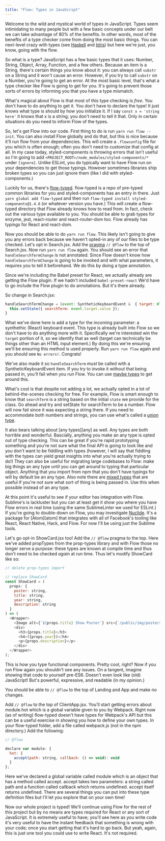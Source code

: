 ```yaml
---
title: "Flow: Types in JavaScript"
---
```


Welcome to the wild and mystical world of types in JavaScript. Types seem intimidating to many people but with a few basic concepts under our belt we can take advantage of 80% of the benefits. In other words, most of the beneftis of a type checker come from doing the most basic things. You can next-level crazy with types (see [Haskell][haskell] and [Idris][idris]) but here we're just, you know, going with the flow.

So what is a type? JavaScript has a few basic types that it uses: Number, String, Object, Array, Function, and a few others. Because an item is a String, there's certain things you know about it: you can always call `substr` on a String and it won't cause an error. However, if you try to call `substr` on a Number, you're going to get an error. At the most basic level, that's what a type checker like Flow is going to get for you. It's going to prevent those sorts of errors by informing you that you have a type mismatch.

What's magical about Flow is that most of this type checking is _free_. You don't have to do anything to get it. You don't have to declare the type! It just knows what type is should by how you initialize it. If I say `const x = 'string here'` it knows that x is a string; you don't need to tell it that. Only in certain situations do you need to inform Flow of the types.

So, let's get Flow into our code. First thing to do is run `yarn run flow -- init`. You can also install Flow globally and do that, but this is nice because it'll run flow from your dependencies. This will create a `.flowconfig` file for you which is often enough; often you don't need to customize that config at all. In my case today, styled-components is throwing errors that isn't useful so I'm going to add `<PROJECT_ROOT>/node_modules/styled-components/*` under `[ignore]`. Unlike ESLint, you do typically want to have Flow run on your dependencies to get those typings. However sometimes libraries ship broken types so you can just ignore them (like I did with styled-components.)

Luckily for us, there's [flow-typed][ft]. flow-typed is a repo of pre-typed common libraries for you and styled-components has an entry in there. Just `yarn global add flow-typed` and then run `flow-typed install styled-components@1.4.6` (or whatever version you have.) This will create a flow-typed directory that Flow already knows how to read from. In fact, check out the various type available to you. You should be able to grab types for enzyme, jest, react-router and react-router-dom too. Flow already has typings for React and react-dom.

Now you should be able to do `yarn run flow`. This likely isn't going to give you any errors back because we haven't opted-in any of our files to be type checked. Let's opt in Search.jsx. Add the [pragma][pragma] `// @flow` to the top of Search.jsx. Now run `yarn run flow` again. You should see an error that `handleSearchTermChange` is not annotated. Since Flow doesn't know how `handleSearchTermChange` is going to be invoked and with what parameters, it requires you to tell it beforehand. We do this by doing a type annotation.

Since we're including the Babel preset for React, we actually already are getting the Flow plugin. If we hadn't included `babel-preset-react` We'd have to go include the Flow plugin to do annotations. But it's there already.

So change in Search.jsx:

```javascript
handleSearchTermChange = (event: SyntheticKeyboardEvent &  { target: HTMLInputElement }) => {
  this.setState({ searchTerm: event.target.value });
}
```

What we've done here is add a type for the incoming parameter: a synthethic (React) keyboard event. This type is already built into Flow so we don't have to do anything more with it. Specifically we're interested win the `target` portion of it, so we identify that as well (target can technically be things other than an HTML input element.) By doing this we're ensuring we'll be ensuring this method is used properly. Run `yarn run flow` again and you should see `No errors!`. Congrats!

We've also made it so `handleSearchTerm` _must_ be called with a SyntheticKeyboardEvent item. If you try to invoke it without that being passed in, you'll fail when you run Flow. You can use [maybe types][maybe] to get around this.

What's cool is that despite not adding a lot, we actually opted in a lot of behind-the-scenes checking for free. For example, Flow is smart enough to know that `searchTerm` is a string based on the initial `state` we provide for the class. Go ahead and try and setState for searchTerm to be a number. Flow will now fail since it was expecting a string there. If you need to accommodate both numbers and strings, you can use what's called a [union type][union].

It also bears talking about [any types][any] as well. Any types are both horrible and wonderful. Bascially, anything you make an any type is opted out of type checking. This can be great if you're rapid prototyping something and you're not sure what the final API is going to look like and you don't want to be fiddling with types (however, I will say that fiddling with the types can yield great insights into what you're actually trying to do!) They can also be useful for migrating large codebases to Flow: make big things an any type until you can get around to typing that particular object. Anything that you import from npm that you don't have typings for will by default be an any type. Also note there are [mixed types][mixed] that are useful if you're not sure what sort of thing is being passed in. Use this when possible instead of an any type.

At this point it's useful to see if your editor has integration with Flow. Sublime's is lackluster but you can at least get it show you where you have Flow errors in real time (using the same SublimeLinter we used for ESLint.) If you're going to double-down on Flow, you may investigate [Nuclide][nuclide]. It's a package for [Atom][atom] that integrates with all of Facebook's tooling like React, React Native, Hack, and Flow. For now I'll be using just the Sublime tools.

Let's go opt-in ShowCard.jsx too! Add the `// @flow` pragma to the top. Here we've added propTypes from the prop-types library and with Flow those no longer serve a purpose: these types are known at compile time and thus don't need to be checked _again_ at run time. Thus let's modify ShowCard like so:

```javascript
// delete prop-types import

// replace ShowCard
const ShowCard = (
  props: {
    poster: string,
    title: string,
    year: string,
    description: string
  }
) => (
  <Wrapper>
    <Image alt={`${props.title} Show Poster`} src={`/public/img/posters/${props.poster}`} />
    <div>
      <h3>{props.title}</h3>
      <h4>({props.year})</h4>
      <p>{props.description}</p>
    </div>
  </Wrapper>
);
```

This is how you type functional components. Pretty cool, right? Now if you run Flow again you shouldn't see any issues. On a tangent, imagine showing that code to yourself pre-ES6. Doesn't even look like (old) JavaScript! But's powerful, expressive, and readable (in my opinion.)

You should be able to `// @flow` to the top of Landing and App and make no changes.

Add `// @flow` to the top of ClientApp.jsx. You'll start getting errors about module.hot which is a global variable given to you by Webpack. Right now (as of writing) flow-typed doesn't have types for Webpack's API but this can be a useful exercise in showing you how to define your own types. In your flow-typed folder, add a file called webpack.js (not in the npm directory.) Add the following:

```javascript
// @flow

declare var module: {
  hot: {
    accept(path: string, callback: () => void): void
  }
};
```

Here we've declared a global variable called module which is an object that has a method called accept. accept takes two parameters: a string called path and a function called callback which returns undefined. accept itself returns undefined. There are several things you can put into these type definition files but I'll let you explore that on your own time!

Now our whole project is typed! We'll continue using Flow for the rest of this project but by no means are types required for React or any sort of JavaScript. It is extremely useful to have; you'll see here as you write code it's very useful to have the instant feedback that something is wrong with your code; once you start getting that it's hard to go back. But yeah, again, this is just one tool you could use to write React. It's not required.

[pragma]: https://en.wikipedia.org/wiki/Directive_(programming)
[maybe]: https://flow.org/en/docs/types/maybe/
[union]: https://flow.org/en/docs/types/unions/
[union]: https://flow.org/en/docs/types/any/
[mixed]: https://flow.org/en/docs/types/mixed/
[ft]: https://github.com/flowtype/flow-typed/tree/master/definitions/npm
[nuclide]: https://nuclide.io/docs/languages/flow/
[haskell]: https://www.haskell.org/
[idris]: https://www.idris-lang.org/

